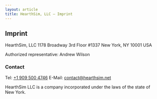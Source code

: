 ```yaml
---
layout: article
title: HearthSim, LLC — Imprint
---
```


## Imprint

HearthSim, LLC
1178 Broadway
3rd Floor #1337
New York, NY 10001
USA

Authorized representative: Andrew Wilson

### Contact

Tel: [+1 909 500 4746](tel:+19095004746)
E-Mail: <contact@hearthsim.net>

HearthSim LLC is a company incorporated under the laws of the state of New York.
